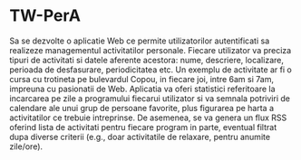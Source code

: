 # TW-PerA

Sa se dezvolte o aplicatie Web ce permite utilizatorilor autentificati sa realizeze managementul activitatilor personale. Fiecare utilizator va preciza tipuri de activitati si datele aferente acestora: nume, descriere, localizare, perioada de desfasurare, periodicitatea etc. Un exemplu de activitate ar fi o cursa cu trotineta pe bulevardul Copou, in fiecare joi, intre 6am si 7am, impreuna cu pasionatii de Web. Aplicatia va oferi statistici referitoare la incarcarea pe zile a programului fiecarui utilizator si va semnala potriviri de calendare ale unui grup de persoane favorite, plus figurarea pe harta a activitatilor ce trebuie intreprinse. De asemenea, se va genera un flux RSS oferind lista de activitati pentru fiecare program in parte, eventual filtrat dupa diverse criterii (e.g., doar activitatile de relaxare, pentru anumite zile/ore).
